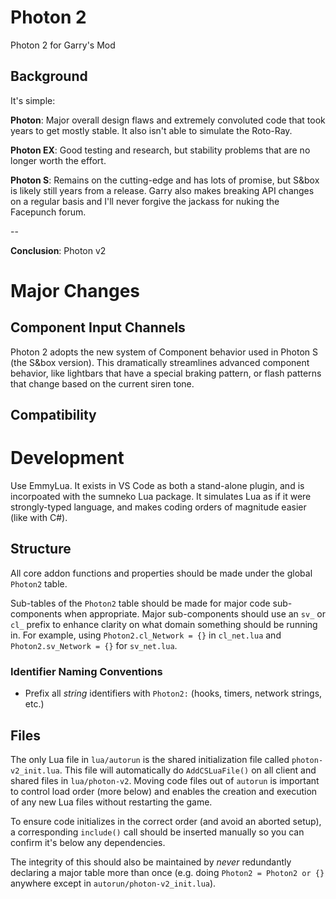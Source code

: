 # Photon 2
 Photon 2 for Garry's Mod

## Background
It's simple:

**Photon**: Major overall design flaws and extremely convoluted code that took years to get mostly stable. It also isn't able to simulate the Roto-Ray.

**Photon EX**: Good testing and research, but stability problems that are no longer worth the effort.

**Photon S**: Remains on the cutting-edge and has lots of promise, but S&box is likely still years from a release. Garry also makes breaking API changes on a regular basis and I'll never forgive the jackass for nuking the Facepunch forum.

--

**Conclusion**: Photon v2

# Major Changes

## Component Input Channels
Photon 2 adopts the new system of Component behavior used in Photon S (the S&box version). This dramatically streamlines advanced component behavior, like lightbars that have a special braking pattern, or flash patterns that change based on the current siren tone. 

## Compatibility

# Development
Use EmmyLua. It exists in VS Code as both a stand-alone plugin, and is incorpoated with the sumneko Lua package. It simulates Lua as if it were strongly-typed language, and makes coding orders of magnitude easier (like with C#).

## Structure
All core addon functions and properties should be made under the global `Photon2` table.

Sub-tables of the `Photon2` table should be made for major code sub-components when appropriate. Major sub-components should use an `sv_` or `cl_` prefix to enhance clarity on what domain something should be running in. For example, using `Photon2.cl_Network = {}` in `cl_net.lua` and `Photon2.sv_Network = {}` for `sv_net.lua`.

### Identifier Naming Conventions
* Prefix all _string_ identifiers with `Photon2:` (hooks, timers, network strings, etc.)

## Files
The only Lua file in `lua/autorun` is the shared initialization file called `photon-v2_init.lua`. This file will automatically do `AddCSLuaFile()` on all client and shared files in `lua/photon-v2`. Moving code files out of `autorun` is important to control load order (more below) and enables the creation and execution of any new Lua files without restarting the game.

To ensure code initializes in the correct order (and avoid an aborted setup), a corresponding `include()` call should be inserted manually so you can confirm it's below any dependencies.

The integrity of this should also be maintained by _never_ redundantly declaring a major table more than once (e.g. doing `Photon2 = Photon2 or {}` anywhere except in `autorun/photon-v2_init.lua`).
